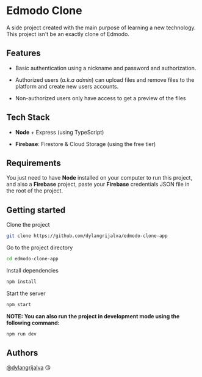 # Edmodo Clone

A side project created with the main purpose of learning a new technology. This project isn't be an exactly clone of Edmodo.

## Features

- Basic authentication using a nickname and password and authorization.

- Authorized users (_a.k.a admin_) can upload files and remove files to the platform and create new users accounts.

- Non-authorized users only have access to get a preview of the files

## Tech Stack

- **Node** + Express (using TypeScript)

- **Firebase**: Firestore & Cloud Storage (using the free tier)

## Requirements

You just need to have **Node** installed on your computer to run this project, and also a **Firebase** project, paste your **Firebase** credentials JSON file in the root of the project.

## Getting started

Clone the project

```bash
git clone https://github.com/dylangrijalva/edmodo-clone-app
```

Go to the project directory

```bash
cd edmodo-clone-app
```

Install dependencies

```bash
npm install
```

Start the server
```bash
npm start
```

**NOTE: You can also run the project in development mode using the following command:**

```bash
npm run dev
```

## Authors

[@dylangrijalva](https://github.com/dylangrijalva) 😘